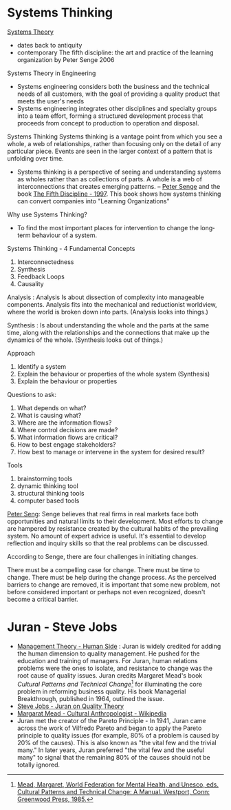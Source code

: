 
# Systems  Thinking

[Systems Theory](https://en.wikipedia.org/wiki/Systems_theory#In_engineering)
- dates back to antiquity
- contemporary The fifth discipline: the art and practice of the learning organization by Peter Senge 2006

Systems Theory in Engineering
- Systems engineering considers both the business and the technical needs of all customers, with the goal of providing a quality product that meets the user's needs
- Systems engineering integrates other disciplines and specialty groups into a team effort, forming a structured development process that proceeds from concept to production to operation and disposal.

Systems Thinking
Systems thinking is a vantage point from which you see a whole, a web of relationships, rather than focusing only on the detail of any particular piece. Events are seen in the larger context of a pattern that is unfolding over time.
- Systems thinking is a perspective of seeing and understanding systems as wholes rather than as collections of parts. A whole is a web of interconnections that creates emerging patterns. – [Peter Senge](https://en.wikipedia.org/wiki/Peter_Senge) and the book [The Fifth Discipline - 1997](https://en.wikipedia.org/wiki/Peter_Senge).  This book shows how systems thinking can convert companies into "Learning Organizations"

Why use Systems Thinking?
- To find the most important places for intervention to change the long‐term behaviour of a system.

Systems Thinking - 4 Fundamental Concepts
1. Interconnectedness
1. Synthesis
1. Feedback Loops
1. Causality

Analysis : Analysis Is about dissection of complexity into manageable components. Analysis fits into the mechanical and reductionist worldview, where the world is broken down into parts.  (Analysis looks into things.)

Synthesis : Is about understanding the whole and the parts at the same time, along with the relationships and the connections that make up the dynamics of the whole. (Synthesis looks out of things.)

Approach
1. Identify a system
1. Explain the behaviour or properties of the whole system (Synthesis)
1. Explain the behaviour or properties

Questions to ask:
1. What depends on what?
1. What is causing what?
1. Where are the information flows?
1. Where control decisions are made?
1. What information flows are critical?
1. How to best engage stakeholders?
1. How best to manage or intervene in the system for desired result?

Tools
1. brainstorming tools
1. dynamic thinking tool
1. structural thinking tools
1. computer based tools

[Peter Seng](https://en.wikipedia.org/wiki/Peter_Senge):
Senge believes that real firms in real markets face both opportunities and natural limits to their development. Most efforts to change are hampered by resistance created by the cultural habits of the prevailing system. No amount of expert advice is useful. It's essential to develop reflection and inquiry skills so that the real problems can be discussed.

According to Senge, there are four challenges in initiating changes.

There must be a compelling case for change.
There must be time to change.
There must be help during the change process.
As the perceived barriers to change are removed, it is important that some new problem, not before considered important or perhaps not even recognized, doesn't become a critical barrier.



# Juran - Steve Jobs
- [Management Theory - Human Side](https://en.wikipedia.org/wiki/Joseph_M._Juran) : Juran is widely credited for adding the human dimension to quality management. He pushed for the education and training of managers. For Juran, human relations problems were the ones to isolate, and resistance to change was the root cause of quality issues. Juran credits Margaret Mead's book *Cultural Patterns and Technical Change*[^CulturalPatterns] for illuminating the core problem in reforming business quality. His book Managerial Breakthrough, published in 1964, outlined the issue.
- [Steve Jobs - Juran on Quality Theory](https://www.youtube.com/watch?v=XbkMcvnNq3g&ab_channel=AmericanSocietyforQuality%2CQualityManagementDivision)
- [Margarat Mead - Cultural Anthropologist - Wikipedia](https://en.wikipedia.org/wiki/Margaret_Mead)
- Juran met the creator of the Pareto Principle - In 1941, Juran came across the work of Vilfredo Pareto and began to apply the Pareto principle to quality issues (for example, 80% of a problem is caused by 20% of the causes). This is also known as "the vital few and the trivial many." In later years, Juran preferred "the vital few and the useful many" to signal that the remaining 80% of the causes should not be totally ignored.

[^CulturalPatterns]: [Mead, Margaret, World Federation for Mental Health, and Unesco, eds. Cultural Patterns and Technical Change: A Manual. Westport, Conn: Greenwood Press, 1985.](www.worldcat.org/isbn/978-0313248399)

